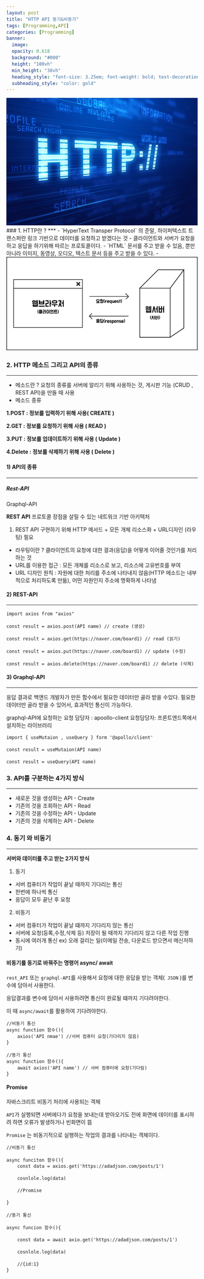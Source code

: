 ```yaml
---
layout: post
title: "HTTP API 동기&비동기" 
tags: [Programming,API]
categories: [Programming]
banner:
  image: 
  opacity: 0.618
  background: "#000"
  height: "100vh"
  min_height: "38vh"
  heading_style: "font-size: 3.25em; font-weight: bold; text-decoration: underline"
  subheading_style: "color: gold"
---
```


<img src="/assets/images/img/Gitblog_img/2022_04_15/HTTP_01.PNG"> 
### 1. HTTP란 ?
***
- `HyperText Transper Protocol` 의 준말, 하이퍼텍스트 트랜스퍼란 링크 기반으로 데이터를 요청하고 받겠다는 것 
- 클라이언트와 서버가 요청을 하고 응답을 하기위해 따르는 프로토콜이다.
- `HTML` 문서를 주고 받을 수 있음, 뿐만 아니라 이미지, 동영상, 오디오, 텍스트 문서 등을 주고 받을 수 있다.
- 

<img src="/assets/images/img/Gitblog_img/2022_04_15/HTTP_API01.PNG"> 

### 2. HTTP 메소드 그리고 API의 종류 
***
- 메소드란 ? 요청의 종류를 서버에 알리기 위해 사용하는 것, 게시판 기능 (CRUD , REST API)을 만들 때 사용
- 메소드 종류


<b>1.POST : 정보를 입력하기 위해 사용( CREATE )</b> 

<b>2.GET : 정보를 요청하기 위해 사용 ( READ )</b>

<b>3.PUT : 정보를 업데이트하기 위해 사용 ( Update )</b>

<b>4.Delete : 정보를 삭제하기 위해 사용 ( Delete )</b>


#### 1) API의 종류
***
##### Rest-API
Graphql-API

<b>REST API</b> 
프로토콜 장점을 살릴 수 있는 네트워크 기반 아키텍처 
1) REST API 구현하기 위해 HTTP 메서드 + 모든 개체 리소스화 + URL디자인 (라우팅) 필요
- 라우팅이란 ? 클라이언트의 요청에 대한 결과(응답)을 어떻게 이어줄 것인가를 처리하는 것 
- URL를 이용한 접근 : 모든 개체를 리소스로 보고, 리소스에 고유번호를 부여 
- URL 디자인 원칙 : 자원에 대한 처리를 주소에 나타내지 않음(HTTP 메소드는 내부적으로 처리하도록 만듦), 어떤 자원인지 주소에 
명확하게 나타냄

#### 2) REST-API
*** 

~~~
import axios from "axios"

const result = axios.post(API name) // create (생성)

const result = axios.get(https://naver.com/board1) // read (읽기)

const result = axios.put(https://naver.com/board1) // update (수정)

const result = axios.delete(https://naver.com/board1) // delete (삭제)
~~~

#### 3) Graphql-API
***
응답 결과로 백앤드 개발자가 만든 함수에서 필요한 데이터만 골라 받을 수있다.
필요한 데이터만 골라 받을 수 있어서, 효과적인 통신이 가능하다.

 graphql-API에 요청하는 요청 담당자 : apoollo-client
요청담당자: 프론트엔드쪽에서 설치하는 라이브러리 

~~~
import { useMutaion , useQuery } form '@apollo/client'

const result = useMutaion(API name)

const result = useQuery(API name)
~~~

### 3. API를 구분하는 4가지 방식
***
- 새로운 것을 생성하는 API - Create
- 기존의 것을 조회하는 API - Read
- 기존의 것을 수정하는 API - Update
- 기존의 것을 삭제하는 API - Delete

### 4. 동기 와 비동기
*** 

<b>서버와 데이터를 주고 받는 2가지 방식</b>

1. 동기
- 서버 컴퓨터가 작업이 끝날 때까지 기다리는 통신
- 한번에 하나씩 통신
- 응답이 모두 끝난 후 요청

2. 비동기
- 서버 컴퓨터가 작업이 끝날 떄까지 기다리지 않는 통신
- 서버에 요청(등록,수정,삭제 등) 저장이 될 때까지 기다리지 않고 다른 작업 진행
- 동시에 여러개 통신
ex) 오래 걸리는 일(이메일 전송, 다운로드 받으면서 메신저하기)

#### 비동기를 동기로 바꿔주는 명령어 async/ await
`rest_API` 또는 `graphql-API`를 사용해서 요청에 대한 응답을 받는 객체(` JSON` )를 변수에 담아서 사용한다.

응답결과를 변수에 담아서 사용하려면 통신이 완료될 떄까지 기다려야한다.

이 때 `async/await`를 활용하여 기다려야한다.

~~~
//비동기 통신
async function 함수(){
    axios('API nmae') //서버 컴퓨터 요청(기다리지 않음)
}

//동기 통신
async function 함수(){
    await axios('API name') // 서버 컴퓨터에 요청(기다림)
}
~~~

#### Promise
자바스크리트 비동기 처리에 사용되는 객체

`API`가 실행되면 서버에다가 요청을 보내는데 받아오기도 전에 화면에 데이터를 표시하려 하면 오류가 발생하거나 빈화면이 뜸

`Promise` 는 비동기적으로 실행하는 작업의 결과를 나타내는 객체이다.


~~~
//비동기 통신

async funciton 함수(){
    const data = axios.get('https://adadjson.com/posts/1')

    cosnlole.log(data)

    //Promise

}

//동기 통신

async funcion 함수(){

    const data = await axio.get('https://adadjson.com/posts/1')

    cosnlole.log(data)

    //{id:1}
}
~~~